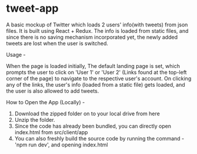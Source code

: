 # tweet-app
A basic mockup of Twitter which loads 2 users' info(with tweets) from json files. It is built using React + Redux.
The info is loaded from static files, and since there is no saving mechanism incorporated yet, the newly added tweets are lost when the user is switched.

Usage - 

When the page is loaded initially, The default landing page is set, which prompts the user to click on 'User 1' or 'User 2' (Links found at the top-left corner of the page) to navigate to the respective user's account. On clicking any of the links, the user's info (loaded from a static file) gets loaded, and the user is also allowed to add tweets.


How to Open the App (Locally) - 

1) Download the zipped folder on to your local drive from here
2) Unzip the folder.
3) Since the code has already been bundled, you can directly open index.html from src/client/app
4) You can also freshly build the source code by running the command - 'npm run dev', and opening index.html
                
